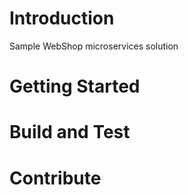 # Introduction 
Sample WebShop microservices solution

# Getting Started


# Build and Test


# Contribute
